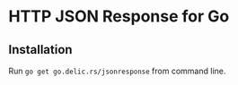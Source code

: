 # HTTP JSON Response for Go

## Installation

Run `go get go.delic.rs/jsonresponse` from command line.
